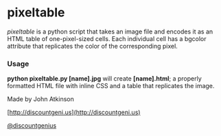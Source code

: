 pixeltable
==========

*pixeltable* is a python script that takes an image file and encodes it as an HTML table of one-pixel-sized cells.  Each individual cell has a bgcolor attribute that replicates the color of the corresponding pixel.

### Usage ###

**python pixeltable.py [name].jpg** will create **[name].html**; a properly formatted HTML file with inline CSS and a table that replicates the image.

Made by John Atkinson
 
[http://discountgeni.us](http://discountgeni.us)

[@discountgenius](http://twitter.com/discountgenius)  

